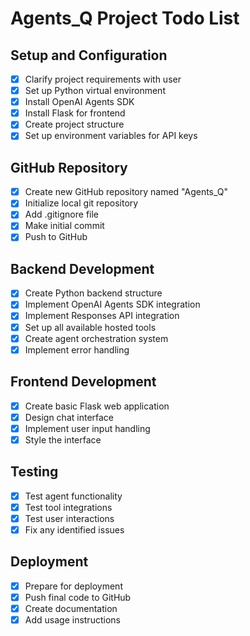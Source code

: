 # Agents_Q Project Todo List

## Setup and Configuration
- [x] Clarify project requirements with user
- [x] Set up Python virtual environment
- [x] Install OpenAI Agents SDK
- [x] Install Flask for frontend
- [x] Create project structure
- [x] Set up environment variables for API keys

## GitHub Repository
- [x] Create new GitHub repository named "Agents_Q"
- [x] Initialize local git repository
- [x] Add .gitignore file
- [x] Make initial commit
- [x] Push to GitHub

## Backend Development
- [x] Create Python backend structure
- [x] Implement OpenAI Agents SDK integration
- [x] Implement Responses API integration
- [x] Set up all available hosted tools
- [x] Create agent orchestration system
- [x] Implement error handling

## Frontend Development
- [x] Create basic Flask web application
- [x] Design chat interface
- [x] Implement user input handling
- [x] Style the interface

## Testing
- [x] Test agent functionality
- [x] Test tool integrations
- [x] Test user interactions
- [x] Fix any identified issues

## Deployment
- [x] Prepare for deployment
- [x] Push final code to GitHub
- [x] Create documentation
- [x] Add usage instructions
